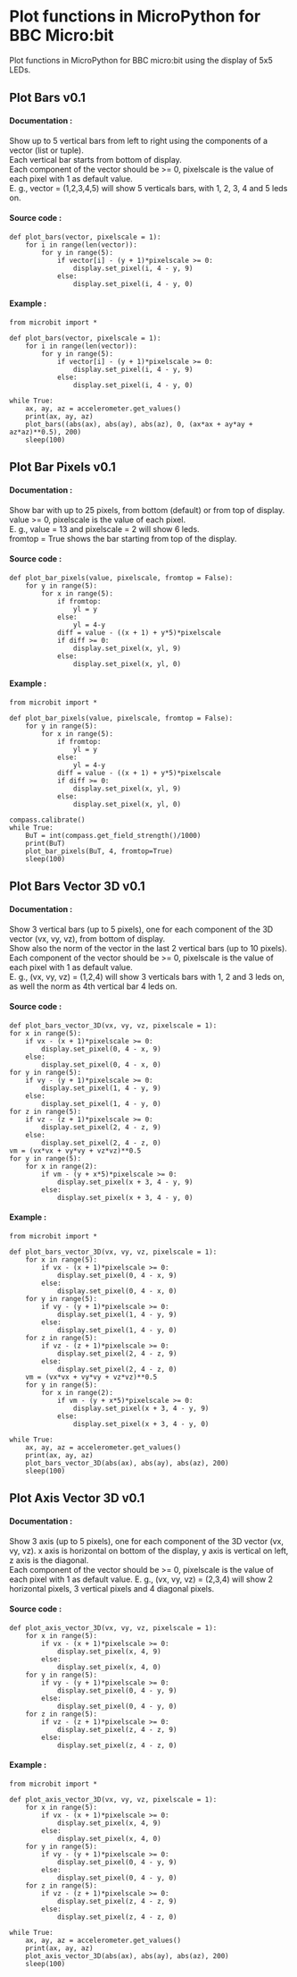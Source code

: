 # Plot functions in MicroPython for BBC Micro:bit
Plot functions in MicroPython for BBC micro:bit using the display of 5x5 LEDs.

## Plot Bars v0.1
#### Documentation :  
Show up to 5 vertical bars from left to right using the components of a vector (list or tuple).  
Each vertical bar starts from bottom of display.  
Each component of the vector should be >= 0, pixelscale is the value of each pixel with 1 as default value.  
E. g., vector = (1,2,3,4,5) will show 5 verticals bars, with 1, 2, 3, 4 and 5 leds on.
#### Source code :
    def plot_bars(vector, pixelscale = 1):
        for i in range(len(vector)):
            for y in range(5):
                if vector[i] - (y + 1)*pixelscale >= 0:
                    display.set_pixel(i, 4 - y, 9)
                else:
                    display.set_pixel(i, 4 - y, 0)
#### Example :
    from microbit import *

    def plot_bars(vector, pixelscale = 1):
        for i in range(len(vector)):
            for y in range(5):
                if vector[i] - (y + 1)*pixelscale >= 0:
                    display.set_pixel(i, 4 - y, 9)
                else:
                    display.set_pixel(i, 4 - y, 0)

    while True:
        ax, ay, az = accelerometer.get_values()
        print(ax, ay, az)
        plot_bars((abs(ax), abs(ay), abs(az), 0, (ax*ax + ay*ay + az*az)**0.5), 200)
        sleep(100)
        
## Plot Bar Pixels v0.1
#### Documentation :
Show bar with up to 25 pixels, from bottom (default) or from top of display.  
value >= 0, pixelscale is the value of each pixel.  
E. g., value = 13 and pixelscale = 2 will show 6 leds.   
fromtop = True shows the bar starting from top of the display.
#### Source code :
    def plot_bar_pixels(value, pixelscale, fromtop = False):
        for y in range(5):
            for x in range(5):
                if fromtop:
                    yl = y
                else:
                    yl = 4-y
                diff = value - ((x + 1) + y*5)*pixelscale
                if diff >= 0:
                    display.set_pixel(x, yl, 9)
                else:
                    display.set_pixel(x, yl, 0)
#### Example :
    from microbit import *

    def plot_bar_pixels(value, pixelscale, fromtop = False):
        for y in range(5):
            for x in range(5):
                if fromtop:
                    yl = y
                else:
                    yl = 4-y
                diff = value - ((x + 1) + y*5)*pixelscale
                if diff >= 0:
                    display.set_pixel(x, yl, 9)
                else:
                    display.set_pixel(x, yl, 0)

    compass.calibrate()
    while True:
        BuT = int(compass.get_field_strength()/1000)
        print(BuT)
        plot_bar_pixels(BuT, 4, fromtop=True)
        sleep(100)
        
## Plot Bars Vector 3D v0.1
#### Documentation :  
Show 3 vertical bars (up to 5 pixels), one for each component of the 3D vector (vx, vy, vz), from bottom of display.  
Show also the norm of the vector in the last 2 vertical bars (up to 10 pixels).  
Each component of the vector should be >= 0, pixelscale is the value of each pixel with 1 as default value.  
E. g., (vx, vy, vz) = (1,2,4) will show 3 verticals bars with 1, 2 and 3 leds on, as well the norm as 4th vertical bar 4 leds on.  
#### Source code :
    def plot_bars_vector_3D(vx, vy, vz, pixelscale = 1):
    for x in range(5):
        if vx - (x + 1)*pixelscale >= 0:
            display.set_pixel(0, 4 - x, 9)
        else:
            display.set_pixel(0, 4 - x, 0)
    for y in range(5):
        if vy - (y + 1)*pixelscale >= 0:
            display.set_pixel(1, 4 - y, 9)
        else:
            display.set_pixel(1, 4 - y, 0)
    for z in range(5):
        if vz - (z + 1)*pixelscale >= 0:
            display.set_pixel(2, 4 - z, 9)
        else:
            display.set_pixel(2, 4 - z, 0)
    vm = (vx*vx + vy*vy + vz*vz)**0.5
    for y in range(5):
        for x in range(2):
            if vm - (y + x*5)*pixelscale >= 0:
                display.set_pixel(x + 3, 4 - y, 9)
            else:
                display.set_pixel(x + 3, 4 - y, 0)
#### Example :
    from microbit import *

    def plot_bars_vector_3D(vx, vy, vz, pixelscale = 1):
        for x in range(5):
            if vx - (x + 1)*pixelscale >= 0:
                display.set_pixel(0, 4 - x, 9)
            else:
                display.set_pixel(0, 4 - x, 0)
        for y in range(5):
            if vy - (y + 1)*pixelscale >= 0:
                display.set_pixel(1, 4 - y, 9)
            else:
                display.set_pixel(1, 4 - y, 0)
        for z in range(5):
            if vz - (z + 1)*pixelscale >= 0:
                display.set_pixel(2, 4 - z, 9)
            else:
                display.set_pixel(2, 4 - z, 0)
        vm = (vx*vx + vy*vy + vz*vz)**0.5
        for y in range(5):
            for x in range(2):
                if vm - (y + x*5)*pixelscale >= 0:
                    display.set_pixel(x + 3, 4 - y, 9)
                else:
                    display.set_pixel(x + 3, 4 - y, 0)

    while True:
        ax, ay, az = accelerometer.get_values()
        print(ax, ay, az)
        plot_bars_vector_3D(abs(ax), abs(ay), abs(az), 200)
        sleep(100)
        
## Plot Axis Vector 3D v0.1
#### Documentation :  
Show 3 axis (up to 5 pixels), one for each component of the 3D vector (vx, vy, vz).
x axis is horizontal on bottom of the display, y axis is vertical on left, z axis is the diagonal.  
Each component of the vector should be >= 0, pixelscale is the value of each pixel with 1 as default value.
E. g., (vx, vy, vz) = (2,3,4) will show 2 horizontal pixels, 3 vertical pixels and 4 diagonal pixels.
#### Source code :
    def plot_axis_vector_3D(vx, vy, vz, pixelscale = 1):
        for x in range(5):
            if vx - (x + 1)*pixelscale >= 0:
                display.set_pixel(x, 4, 9)
            else:
                display.set_pixel(x, 4, 0)
        for y in range(5):
            if vy - (y + 1)*pixelscale >= 0:
                display.set_pixel(0, 4 - y, 9)
            else:
                display.set_pixel(0, 4 - y, 0)
        for z in range(5):
            if vz - (z + 1)*pixelscale >= 0:
                display.set_pixel(z, 4 - z, 9)
            else:
                display.set_pixel(z, 4 - z, 0)
#### Example :
    from microbit import *

    def plot_axis_vector_3D(vx, vy, vz, pixelscale = 1):
        for x in range(5):
            if vx - (x + 1)*pixelscale >= 0:
                display.set_pixel(x, 4, 9)
            else:
                display.set_pixel(x, 4, 0)
        for y in range(5):
            if vy - (y + 1)*pixelscale >= 0:
                display.set_pixel(0, 4 - y, 9)
            else:
                display.set_pixel(0, 4 - y, 0)
        for z in range(5):
            if vz - (z + 1)*pixelscale >= 0:
                display.set_pixel(z, 4 - z, 9)
            else:
                display.set_pixel(z, 4 - z, 0)

    while True:
        ax, ay, az = accelerometer.get_values()
        print(ax, ay, az)
        plot_axis_vector_3D(abs(ax), abs(ay), abs(az), 200)
        sleep(100)

